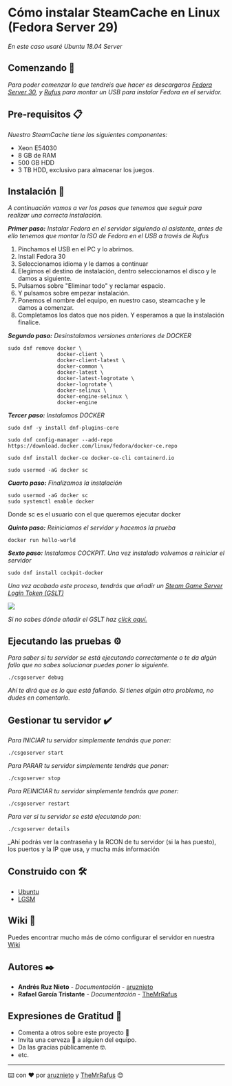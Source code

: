 # Cómo instalar SteamCache en Linux (Fedora Server 29)

_En este caso usaré Ubuntu 18.04 Server_

## Comenzando 🚀

_Para poder comenzar lo que tendreis que hacer es descargaros [Fedora Server 30](https://download.fedoraproject.org/pub/fedora/linux/releases/30/Server/x86_64/iso/Fedora-Server-dvd-x86_64-30-1.2.iso), y [Rufus](https://rufus.ie/es_ES.html) para montar un USB para instalar Fedora en el servidor._

## Pre-requisitos 📋

_Nuestro SteamCache tiene los siguientes componentes:_

* Xeon E54030
* 8 GB de RAM
* 500 GB HDD
* 3 TB HDD, exclusivo para almacenar los juegos.

## Instalación 🔧

_A continuación vamos a ver los pasos que tenemos que seguir para realizar una correcta instalación._

_**Primer paso:** Instalar Fedora en el servidor siguiendo el asistente, antes de ello tenemos que montar la ISO de Fedora en el USB a través de Rufus_

1. Pinchamos el USB en el PC y lo abrimos.
2. Install Fedora 30
3. Seleccionamos idioma y le damos a continuar
4. Elegimos el destino de instalación, dentro seleccionamos el disco y le damos a siguiente.
5. Pulsamos sobre "Eliminar todo" y reclamar espacio.
6. Y pulsamos sobre empezar instalación.
7. Ponemos el nombre del equipo, en nuestro caso, steamcache y le damos a comenzar.
8. Completamos los datos que nos piden. Y esperamos a que la instalación finalice.


_**Segundo paso:** Desinstalamos versiones anteriores de DOCKER_

```
sudo dnf remove docker \
                docker-client \
                docker-client-latest \
                docker-common \
                docker-latest \
                docker-latest-logrotate \
                docker-logrotate \
                docker-selinux \
                docker-engine-selinux \
                docker-engine
```

_**Tercer paso:** Instalamos DOCKER_

```
sudo dnf -y install dnf-plugins-core

sudo dnf config-manager --add-repo https://download.docker.com/linux/fedora/docker-ce.repo

sudo dnf install docker-ce docker-ce-cli containerd.io

sudo usermod -aG docker sc
```

_**Cuarto paso:** Finalizamos la instalación_

```
sudo usermod -aG docker sc
sudo systemctl enable docker
```
Donde sc es el usuario con el que queremos ejecutar docker


_**Quinto paso:** Reiniciamos el servidor y hacemos la prueba_

```
docker run hello-world
```

_**Sexto paso:** Instalamos COCKPIT. Una vez instalado volvemos a reiniciar el servidor_

```
sudo dnf install cockpit-docker
```

_Una vez acabado este proceso, tendrás que añadir un [Steam Game Server Login Token (GSLT)](https://steamcommunity.com/dev/managegameservers)_

![](imagenes/gslt.gif)

_Si no sabes dónde añadir el GSLT haz [click aquí.](https://github.com/aruznieto/CSGO_Server/wiki/%C2%BFC%C3%B3mo-a%C3%B1ado-o-cambio-el-GSLT%3F)_

## Ejecutando las pruebas ⚙️
_Para saber si tu servidor se está ejecutando correctamente o te da algún fallo que no sabes solucionar puedes poner lo siguiente._
```
./csgoserver debug
```
_Ahí te dirá que es lo que está fallando. Si tienes algún otro problema, no dudes en comentarlo._


## Gestionar tu servidor ✔️

_Para INICIAR tu servidor simplemente tendrás que poner:_
```
./csgoserver start
```

_Para PARAR tu servidor simplemente tendrás que poner:_
```
./csgoserver stop
```

_Para REINICIAR tu servidor simplemente tendrás que poner:_
```
./csgoserver restart
```

_Para ver si tu servidor se está ejecutando pon:_
```
./csgoserver details
```
_Ahí podrás ver la contraseña y la RCON de tu servidor (si la has puesto), los puertos y la IP que usa, y mucha más información

## Construido con 🛠️

* [Ubuntu](https://www.ubuntu.com/download/server/thank-you?version=18.04.2&architecture=amd64)
* [LGSM](https://linuxgsm.com/lgsm/csgoserver/)

## Wiki 📖

Puedes encontrar mucho más de cómo configurar el servidor en nuestra [Wiki](https://github.com/aruznieto/CSGO_Server/wiki)

## Autores ✒️

* **Andrés Ruz Nieto** - *Documentación* - [aruznieto](https://github.com/aruznieto) 
* **Rafael García Tristante** - *Documentación* - [TheMrRafus](https://github.com/TheMrRafus) 

## Expresiones de Gratitud 🎁

* Comenta a otros sobre este proyecto 📢
* Invita una cerveza 🍺 a alguien del equipo. 
* Da las gracias públicamente 🤓.
* etc.

---
⌨️ con ❤️ por [aruznieto](https://github.com/aruznieto) y [TheMrRafus](https://github.com/TheMrRafus) 😊
